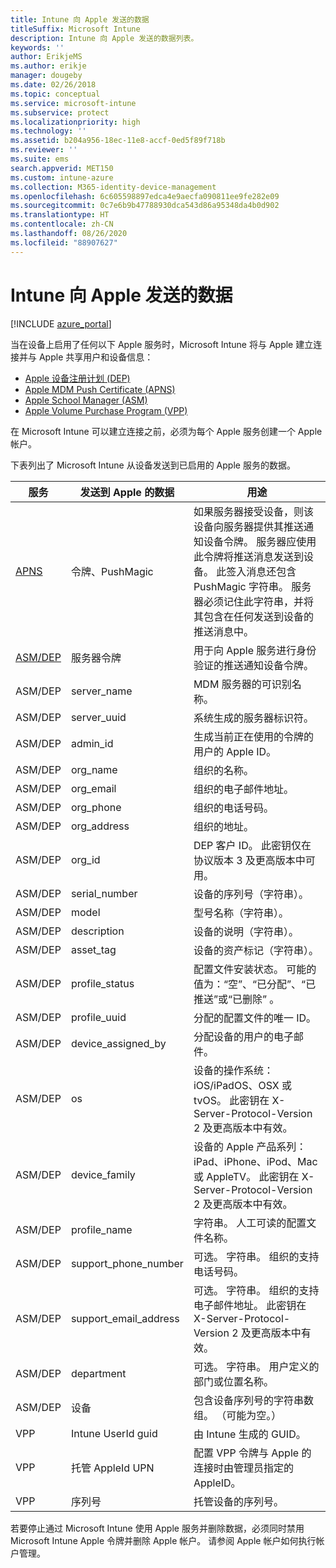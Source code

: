 ```yaml
---
title: Intune 向 Apple 发送的数据
titleSuffix: Microsoft Intune
description: Intune 向 Apple 发送的数据列表。
keywords: ''
author: ErikjeMS
ms.author: erikje
manager: dougeby
ms.date: 02/26/2018
ms.topic: conceptual
ms.service: microsoft-intune
ms.subservice: protect
ms.localizationpriority: high
ms.technology: ''
ms.assetid: b204a956-18ec-11e8-accf-0ed5f89f718b
ms.reviewer: ''
ms.suite: ems
search.appverid: MET150
ms.custom: intune-azure
ms.collection: M365-identity-device-management
ms.openlocfilehash: 6c605598897edca4e9aecfa090811ee9fe282e09
ms.sourcegitcommit: 0c7e6b9b47788930dca543d86a95348da4b0d902
ms.translationtype: HT
ms.contentlocale: zh-CN
ms.lasthandoff: 08/26/2020
ms.locfileid: "88907627"
---
```

# <a name="data-intune-sends-to-apple"></a>Intune 向 Apple 发送的数据

[!INCLUDE [azure_portal](../includes/azure_portal.md)]

当在设备上启用了任何以下 Apple 服务时，Microsoft Intune 将与 Apple 建立连接并与 Apple 共享用户和设备信息： 

- [Apple 设备注册计划 (DEP)](../enrollment/device-enrollment-program-enroll-ios.md)
- [Apple MDM Push Certificate (APNS)](../enrollment/apple-mdm-push-certificate-get.md)
- [Apple School Manager (ASM)](/schooldatasync/apple-school-manager-integration-with-intune-for-education-and-school-data-sync)
- [Apple Volume Purchase Program (VPP)](../apps/vpp-apps-ios.md)

在 Microsoft Intune 可以建立连接之前，必须为每个 Apple 服务创建一个 Apple 帐户。

下表列出了 Microsoft Intune 从设备发送到已启用的 Apple 服务的数据。 

| 服务 | 发送到 Apple 的数据 | 用途 |
|---|---| ---|
| [APNS](https://developer.apple.com/library/content/documentation/Miscellaneous/Reference/MobileDeviceManagementProtocolRef/3-MDM_Protocol/MDM_Protocol.html#//apple_ref/doc/uid/TP40017387-CH3-SW2) | 令牌、PushMagic | 如果服务器接受设备，则该设备向服务器提供其推送通知设备令牌。 服务器应使用此令牌将推送消息发送到设备。 此签入消息还包含 PushMagic 字符串。 服务器必须记住此字符串，并将其包含在任何发送到设备的推送消息中。 |
| [ASM/DEP](https://developer.apple.com/library/content/documentation/Miscellaneous/Reference/MobileDeviceManagementProtocolRef/3-MDM_Protocol/MDM_Protocol.html#//apple_ref/doc/uid/TP40017387-CH3-SW2) | 服务器令牌 | 用于向 Apple 服务进行身份验证的推送通知设备令牌。 |
| ASM/DEP | server_name | MDM 服务器的可识别名称。 |
| ASM/DEP | server_uuid | 系统生成的服务器标识符。 |
| ASM/DEP | admin_id | 生成当前正在使用的令牌的用户的 Apple ID。 |
| ASM/DEP | org_name | 组织的名称。 |
| ASM/DEP | org_email | 组织的电子邮件地址。 |
| ASM/DEP | org_phone | 组织的电话号码。 |
| ASM/DEP | org_address | 组织的地址。 |
| ASM/DEP | org_id | DEP 客户 ID。 此密钥仅在协议版本 3 及更高版本中可用。 |
| ASM/DEP | serial_number | 设备的序列号（字符串）。 |
| ASM/DEP | model | 型号名称（字符串）。 |
| ASM/DEP | description | 设备的说明（字符串）。 |
| ASM/DEP | asset_tag | 设备的资产标记（字符串）。 |
| ASM/DEP | profile_status | 配置文件安装状态。 可能的值为：“空”、“已分配”、“已推送”或“已删除”     。 |
| ASM/DEP | profile_uuid | 分配的配置文件的唯一 ID。 |
| ASM/DEP | device_assigned_by | 分配设备的用户的电子邮件。 |
| ASM/DEP | os | 设备的操作系统：iOS/iPadOS、OSX 或 tvOS。 此密钥在 X-Server-Protocol-Version 2 及更高版本中有效。 |
| ASM/DEP | device_family | 设备的 Apple 产品系列：iPad、iPhone、iPod、Mac 或 AppleTV。 此密钥在 X-Server-Protocol-Version 2 及更高版本中有效。 |
| ASM/DEP | profile_name | 字符串。 人工可读的配置文件名称。 |
| ASM/DEP | support_phone_number | 可选。 字符串。 组织的支持电话号码。 |
| ASM/DEP | support_email_address | 可选。 字符串。 组织的支持电子邮件地址。 此密钥在 X-Server-Protocol-Version 2 及更高版本中有效。 |
| ASM/DEP | department | 可选。 字符串。 用户定义的部门或位置名称。 |
| ASM/DEP | 设备 | 包含设备序列号的字符串数组。 （可能为空。） |
| VPP | Intune UserId guid | 由 Intune 生成的 GUID。 |
| VPP | 托管 AppleId UPN | 配置 VPP 令牌与 Apple 的连接时由管理员指定的 AppleID。 |
| VPP | 序列号 | 托管设备的序列号。 |

若要停止通过 Microsoft Intune 使用 Apple 服务并删除数据，必须同时禁用 Microsoft Intune Apple 令牌并删除 Apple 帐户。 请参阅 Apple 帐户如何执行帐户管理。